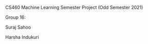 CS460 Machine Learning Semester Project (Odd Semester 2021)

Group 16:

Suraj Sahoo

Harsha Indukuri
